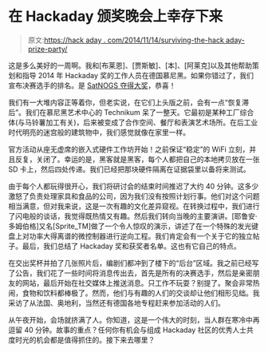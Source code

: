 # 在 Hackaday 颁奖晚会上幸存下来

> 原文:[https://hack aday . com/2014/11/14/surviving-the-hack aday-prize-party/](https://hackaday.com/2014/11/14/surviving-the-hackaday-prize-party/)

这是多么美好的一周啊。我和[布莱恩]、[贾斯敏]、[本]、[阿莱克]以及其他帮助策划和指导 2014 年 Hackaday 奖的工作人员在德国慕尼黑。如果你错过了，我们宣布决赛选手的排名。是 [SatNOGS 夺得大奖](http://hackaday.com/2014/11/13/satnogs-wins-the-2014-hackaday-prize/)，恭喜！

我们有一大堆内容正等着你，但老实说，在它们上头版之前，会有一点“恢复滞后”。我们在慕尼黑艺术中心的 Technikum 呆了一整天。它最初是某种工厂综合体(与马铃薯加工有关)，后来被变成了合作空间、餐厅和表演艺术场所。在后工业时代明亮的迷宫般的建筑物中，我们感觉就像在家里一样。

官方活动从座无虚席的嵌入式硬件工作坊开始！之前保证“稳定”的 WiFi 立刻，并且反复，关闭了。幸运的是，黑客就是黑客，每个人都把自己的本地拷贝放在一张 SD 卡上，然后四处传递。我们已经把那块硬件隔离在证据袋里以备将来测试。

由于每个人都玩得很开心，我们将研讨会的结束时间推迟了大约 40 分钟。这多少激怒了负责处理家具和食品的公司，因为我们没有按照计划行事。他们对这个问题相当满意，但对我来说，这是一次有趣的文化差异窥视。在转换过程中，我们进行了闪电般的谈话，我觉得既热情又有趣。然后我们转向当晚的主要演讲。[耶鲁安·多姆伯格]又名[Sprite_TM]做了一个令人惊叹的演示，讲述了在一个特殊的发光键盘上对功率大得离谱的微控制器进行逆向工程。我们肯定会有一个关于它的独立帖子。最后，我们总结了 Hackaday 奖和获奖者名单。这也有它自己的特点。

在交出奖杯并拍了几张照片后，编剧们都冲到了楼下的“后台”区域。我之前已经写了公告，我们花了一些时间将消息传出去，首先是所有的决赛选手，然后是亲密朋友的网站，最后开始在社交媒体上推送消息。只工作不玩耍？别提了。聚会非常热闹，食物和饮料都棒极了。然而，他们与有趣的人们的交谈却让他们相形见绌。我采访了从法国、奥地利，当然还有德国各地专程赶来参加活动的人们。

从午夜开始，会场就挤满了人。你知道，这是一个伟大的时刻，当人群在寒冷中再逗留 40 分钟。故事的重点？任何你有机会与组成 Hackaday 社区的优秀人士共度时光的机会都是值得抓住的。接下来去哪里？